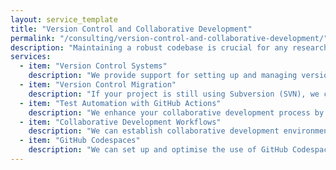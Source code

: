```yaml
---
layout: service_template
title: "Version Control and Collaborative Development"
permalink: "/consulting/version-control-and-collaborative-development/"
description: "Maintaining a robust codebase is crucial for any research project. We provide support for version control systems and collaborative development workflows, ensuring your software is reliable, traceable, and easy to manage."
services:
  - item: "Version Control Systems"
    description: "We provide support for setting up and managing version control systems like Git, helping you maintain a robust and traceable codebase."
  - item: "Version Control Migration"
    description: "If your project is still using Subversion (SVN), we can help you transition to Git, a more modern and flexible version control system. We ensure that the migration is smooth, preserving your project's history and enabling you to take full advantage of Git's features."
  - item: "Test Automation with GitHub Actions"
    description: "We enhance your collaborative development process by integrating automated testing directly into your GitHub repositories. Using GitHub Actions, we set up workflows that automatically run your testing suite every time code is committed, ensuring continuous validation and maintaining high code quality."
  - item: "Collaborative Development Workflows"
    description: "We can establish collaborative development environments using GitHub Actions, including setting up organisational structures and repositories in the enterprise GitHub. Our expertise includes automating testing, documentation generation, and deployment processes using GitHub Actions and GitHib Pages."
  - item: "GitHub Codespaces"
    description: "We can set up and optimise the use of GitHub Codespaces, providing you with a cloud-based development environment that's ready to use instantly. This service enhances collaboration by offering a consistent, pre-configured environment that's accessible from anywhere."
---
```

